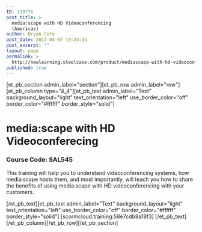 ```yaml
---
ID: 119776
post_title: >
  media:scape with HD Videoconferencing
  (Americas)
author: Bryan Cote
post_date: 2017-04-07 19:24:35
post_excerpt: ""
layout: page
permalink: >
  http://newlearning.steelcase.com/product/mediascape-with-hd-videoconferencing-2/
published: true
---
```

[et_pb_section admin_label="section"][et_pb_row admin_label="row"][et_pb_column type="4_4"][et_pb_text admin_label="Text" background_layout="light" text_orientation="left" use_border_color="off" border_color="#ffffff" border_style="solid"]

<!--<a style="color: #666666;" href="http://newlearning.steelcase.com/product/b-free/">&lt; Back To Grid</a>-->
<h1>media:scape with HD Videoconferecing</h1>
<h3>Course Code: SAL545</h3>
This training will help you to understand videoconferencing systems, how media:scape hosts them, and most importantly, will teach you how to share the benefits of using media:scape with HD videoconferencing with your customers.

[/et_pb_text][et_pb_text admin_label="Text" background_layout="light" text_orientation="left" use_border_color="off" border_color="#ffffff" border_style="solid"] [scormcloud.training:58e7cdb8a18f3] [/et_pb_text][/et_pb_column][/et_pb_row][/et_pb_section]